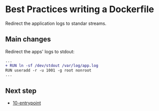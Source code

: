 # Best Practices writing a Dockerfile

Redirect the application logs to standar streams.

## Main changes

Redirect the apps' logs to stdout:

```diff
...
+ RUN ln -sf /dev/stdout /var/log/app.log
RUN useradd -r -u 1001 -g root nonroot
...
```

## Next step

- [10-entrypoint](https://github.com/juan131/dockerfile-best-practices/tree/10-entrypoint)

